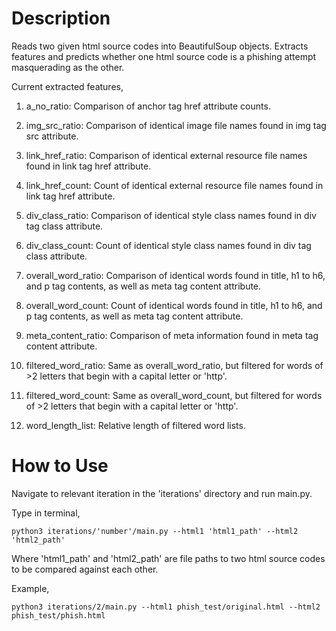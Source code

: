 # Description
Reads two given html source codes into BeautifulSoup objects. Extracts features and predicts whether one html source code is a phishing attempt masquerading as the other.

Current extracted features,
1) a_no_ratio:
Comparison of anchor tag href attribute counts.

2) img_src_ratio:
Comparison of identical image file names found in img tag src attribute.

3) link_href_ratio:
Comparison of identical external resource file names found in link tag href attribute.

4) link_href_count:
Count of identical external resource file names found in link tag href attribute.

5) div_class_ratio:
Comparison of identical style class names found in div tag class attribute.

6) div_class_count:
Count of identical style class names found in div tag class attribute.

7) overall_word_ratio:
Comparison of identical words found in title, h1 to h6, and p tag contents, as well as meta tag content attribute.

8) overall_word_count:
Count of identical words found in title, h1 to h6, and p tag contents, as well as meta tag content attribute.

9) meta_content_ratio:
Comparison of meta information found in meta tag content attribute.

10) filtered_word_ratio:
Same as overall_word_ratio, but filtered for words of >2 letters that begin with a capital letter or 'http'.

11) filtered_word_count:
Same as overall_word_count, but filtered for words of >2 letters that begin with a capital letter or 'http'.

12) word_length_list:
Relative length of filtered word lists.

# How to Use
Navigate to relevant iteration in the 'iterations' directory and run main.py.

Type in terminal,

```
python3 iterations/'number'/main.py --html1 'html1_path' --html2 'html2_path'
```

Where 'html1_path' and 'html2_path' are file paths to two html source codes to be compared against each other.

Example,

```
python3 iterations/2/main.py --html1 phish_test/original.html --html2 phish_test/phish.html
```

